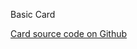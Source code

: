 Basic Card

[Card source code on Github](https://github.com/Frojd/Frojd-Jewl/tree/develop/component-library/app/components/Card)
